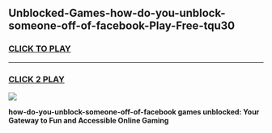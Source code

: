 
## Unblocked-Games-how-do-you-unblock-someone-off-of-facebook-Play-Free-tqu30
<h3>
<a href="https://premium76.site?title=how-do-you-unblock-someone-off-of-facebook&ref=20M">CLICK TO PLAY</a></h3>
<hr>

<h3>
<a href="https://premium76.site?title=how-do-you-unblock-someone-off-of-facebook&ref=20M">CLICK 2 PLAY</a>
  
</h3>

<a href="https://premium76.site?title=how-do-you-unblock-someone-off-of-facebook&ref=19M"><img src="https://clearcache.store/games.png"></a>


**how-do-you-unblock-someone-off-of-facebook games unblocked: Your Gateway to Fun and Accessible Online Gaming**
